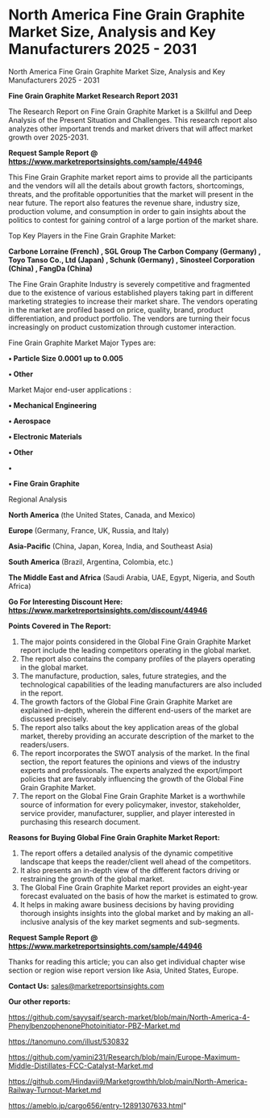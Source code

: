 # North America Fine Grain Graphite Market Size, Analysis and Key Manufacturers 2025 - 2031
North America Fine Grain Graphite Market Size, Analysis and Key Manufacturers 2025 - 2031

<strong>Fine Grain Graphite Market Research Report 2031</strong>

The Research Report on Fine Grain Graphite Market is a Skillful and Deep Analysis of the Present Situation and Challenges. This research report also analyzes other important trends and market drivers that will affect market growth over 2025-2031.

<strong>Request Sample Report @ <a href=https://www.marketreportsinsights.com/sample/44946>https://www.marketreportsinsights.com/sample/44946</a></strong>

This Fine Grain Graphite market report aims to provide all the participants and the vendors will all the details about growth factors, shortcomings, threats, and the profitable opportunities that the market will present in the near future. The report also features the revenue share, industry size, production volume, and consumption in order to gain insights about the politics to contest for gaining control of a large portion of the market share.

Top Key Players in the Fine Grain Graphite Market:

<strong>Carbone Lorraine (French) , SGL Group The Carbon Company (Germany) , Toyo Tanso Co., Ltd (Japan) , Schunk (Germany) , Sinosteel Corporation (China) , FangDa (China) </strong>

The Fine Grain Graphite Industry is severely competitive and fragmented due to the existence of various established players taking part in different marketing strategies to increase their market share. The vendors operating in the market are profiled based on price, quality, brand, product differentiation, and product portfolio. The vendors are turning their focus increasingly on product customization through customer interaction.

Fine Grain Graphite Market Major Types are:

<strong>•  Particle Size 0.0001 up to 0.005 

•  Other</strong>

Market Major end-user applications :

<strong>•  Mechanical Engineering 

•  Aerospace 

•  Electronic Materials 

•  Other 

•  

•  Fine Grain Graphite</strong>

Regional Analysis

</u><strong><b>North America</b></strong> (the United States, Canada, and Mexico)

<strong><b>Europe </b></strong>(Germany, France, UK, Russia, and Italy)

<strong><b>Asia-Pacific</b></strong> (China, Japan, Korea, India, and Southeast Asia)

<strong><b>South America</b></strong> (Brazil, Argentina, Colombia, etc.)

<strong><b>The Middle East and Africa</b></strong> (Saudi Arabia, UAE, Egypt, Nigeria, and South Africa)

<strong>Go For Interesting Discount Here: <a href=https://www.marketreportsinsights.com/discount/44946>https://www.marketreportsinsights.com/discount/44946</a></strong>

<strong>Points Covered in The Report:</strong>
<ol>
  <li>The major points considered in the Global Fine Grain Graphite Market report include the leading competitors operating in the global market.</li>
  <li>The report also contains the company profiles of the players operating in the global market.</li>
  <li>The manufacture, production, sales, future strategies, and the technological capabilities of the leading manufacturers are also included in the report.</li>
  <li>The growth factors of the Global Fine Grain Graphite Market are explained in-depth, wherein the different end-users of the market are discussed precisely.</li>
  <li>The report also talks about the key application areas of the global market, thereby providing an accurate description of the market to the readers/users.</li>
  <li>The report incorporates the SWOT analysis of the market. In the final section, the report features the opinions and views of the industry experts and professionals. The experts analyzed the export/import policies that are favorably influencing the growth of the Global Fine Grain Graphite Market.</li>
  <li>The report on the Global Fine Grain Graphite Market is a worthwhile source of information for every policymaker, investor, stakeholder, service provider, manufacturer, supplier, and player interested in purchasing this research document.</li>
</ol>
<strong>Reasons for Buying Global Fine Grain Graphite Market Report:</strong>

<ol>
  <li>The report offers a detailed analysis of the dynamic competitive landscape that keeps the reader/client well ahead of the competitors.</li>
  <li>It also presents an in-depth view of the different factors driving or restraining the growth of the global market.</li>
  <li>The Global Fine Grain Graphite Market report provides an eight-year forecast evaluated on the basis of how the market is estimated to grow.</li>
  <li>It helps in making aware business decisions by having providing thorough insights insights into the global market and by making an all-inclusive analysis of the key market segments and sub-segments.</li>
</ol>
<strong>Request Sample Report @ <a href=https://www.marketreportsinsights.com/sample/44946>https://www.marketreportsinsights.com/sample/44946</a></strong>


Thanks for reading this article; you can also get individual chapter wise section or region wise report version like Asia, United States, Europe.

<strong>Contact Us:</strong>
sales@marketreportsinsights.com

<strong>Our other reports:</strong>

<a href=https://github.com/sayysaif/search-market/blob/main/North-America-4-PhenylbenzophenonePhotoinitiator-PBZ-Market.md>https://github.com/sayysaif/search-market/blob/main/North-America-4-PhenylbenzophenonePhotoinitiator-PBZ-Market.md</a>

<a href=https://tanomuno.com/illust/530832>https://tanomuno.com/illust/530832</a>

<a href=https://github.com/yamini231/Research/blob/main/Europe-Maximum-Middle-Distillates-FCC-Catalyst-Market.md>https://github.com/yamini231/Research/blob/main/Europe-Maximum-Middle-Distillates-FCC-Catalyst-Market.md</a>

<a href=https://github.com/Hindavii9/Marketgrowthh/blob/main/North-America-Railway-Turnout-Market.md>https://github.com/Hindavii9/Marketgrowthh/blob/main/North-America-Railway-Turnout-Market.md</a>

<a href=https://ameblo.jp/cargo656/entry-12891307633.html>https://ameblo.jp/cargo656/entry-12891307633.html</a>"
